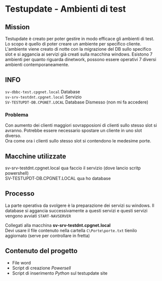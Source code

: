 # Testupdate - Ambienti di test

## Mission
Testupdate è creato per poter gestire in modo efficace gli ambienti di test.
Lo scopo è quello di poter creare un ambiente per specifico cliente.
L'ambiente viene creato di notte con la migrazione del DB sullo specifico slot e si aggancia ai servizi già creati sulla macchina windows.
Esistono 7 ambienti per quanto riguarda dinetwork, possono essere operativi 7 diversi ambienti contemporaneamente.

## INFO
```sv-dbbc-test.cpgnet.local```   Database  
```sv-srv-testdnt.cpgnet.local``` Servizio  
```SV-TESTUPDT-DB.CPGNET.LOCAL``` Database Dismesso (non mi fa accedere)  


### Problema
Con aumento dei clienti maggiori sovrapposioni di clienti sullo stesso slot si avranno. Potrebbe essere necessario spostare un cliente in uno slot diverso.  
Ora come ora i clienti sullo stesso slot si contendono le medesime porte.

## Macchine utilizzate
sv-srv-testdnt.cpgnet.local qua faccio il servizio (dove lancio scritp powershell)  
SV-TESTUPDT-DB.CPGNET.LOCAL qua ho database  

## Processo
La parte operativa da svolgere è la preparazione dei servizi su windows. Il database si aggancia successivamente a questi servizi e questi servizi vengono avviati ```START-NAVSERVER```

Collegati alla macchina
__sv-srv-testdnt.cpgnet.local__  
Devi usare il file contenuto nella cartella ```C\Porte\porte.txt``` tienilo aggiornato (serve per controllare in fretta)  

## Contenuto del progetto
- File word
- Script di creazione _Powersell_
- Script di inserimento _Python_ sul testupdate site 


